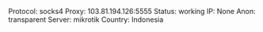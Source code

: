 Protocol: socks4
Proxy: 103.81.194.126:5555
Status: working
IP: None
Anon: transparent
Server: mikrotik
Country: Indonesia

